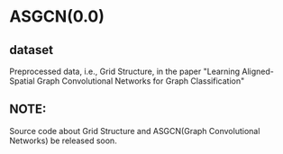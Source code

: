 # ASGCN(0.0)
## dataset
Preprocessed data, i.e., Grid Structure, in the paper "Learning Aligned-Spatial Graph Convolutional Networks for Graph Classification"
## NOTE:
Source code about Grid Structure and ASGCN(Graph Convolutional Networks) be released soon.
